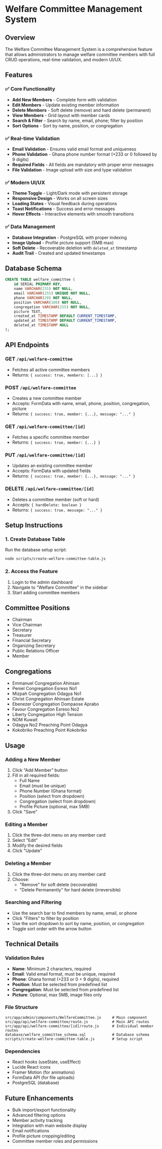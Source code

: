 # Welfare Committee Management System

## Overview

The Welfare Committee Management System is a comprehensive feature that allows administrators to manage welfare committee members with full CRUD operations, real-time validation, and modern UI/UX.

## Features

### ✅ **Core Functionality**

- **Add New Members** - Complete form with validation
- **Edit Members** - Update existing member information
- **Delete Members** - Soft delete (remove) and hard delete (permanent)
- **View Members** - Grid layout with member cards
- **Search & Filter** - Search by name, email, phone; filter by position
- **Sort Options** - Sort by name, position, or congregation

### ✅ **Real-time Validation**

- **Email Validation** - Ensures valid email format and uniqueness
- **Phone Validation** - Ghana phone number format (+233 or 0 followed by 9 digits)
- **Required Fields** - All fields are mandatory with proper error messages
- **File Validation** - Image upload with size and type validation

### ✅ **Modern UI/UX**

- **Theme Toggle** - Light/Dark mode with persistent storage
- **Responsive Design** - Works on all screen sizes
- **Loading States** - Visual feedback during operations
- **Toast Notifications** - Success and error messages
- **Hover Effects** - Interactive elements with smooth transitions

### ✅ **Data Management**

- **Database Integration** - PostgreSQL with proper indexing
- **Image Upload** - Profile picture support (5MB max)
- **Soft Delete** - Recoverable deletion with `deleted_at` timestamp
- **Audit Trail** - Created and updated timestamps

## Database Schema

```sql
CREATE TABLE welfare_committee (
    id SERIAL PRIMARY KEY,
    name VARCHAR(255) NOT NULL,
    email VARCHAR(255) UNIQUE NOT NULL,
    phone VARCHAR(20) NOT NULL,
    position VARCHAR(100) NOT NULL,
    congregation VARCHAR(255) NOT NULL,
    picture TEXT,
    created_at TIMESTAMP DEFAULT CURRENT_TIMESTAMP,
    updated_at TIMESTAMP DEFAULT CURRENT_TIMESTAMP,
    deleted_at TIMESTAMP NULL
);
```

## API Endpoints

### GET `/api/welfare-committee`

- Fetches all active committee members
- Returns: `{ success: true, members: [...] }`

### POST `/api/welfare-committee`

- Creates a new committee member
- Accepts: FormData with name, email, phone, position, congregation, picture
- Returns: `{ success: true, member: {...}, message: "..." }`

### GET `/api/welfare-committee/[id]`

- Fetches a specific committee member
- Returns: `{ success: true, member: {...} }`

### PUT `/api/welfare-committee/[id]`

- Updates an existing committee member
- Accepts: FormData with updated fields
- Returns: `{ success: true, member: {...}, message: "..." }`

### DELETE `/api/welfare-committee/[id]`

- Deletes a committee member (soft or hard)
- Accepts: `{ hardDelete: boolean }`
- Returns: `{ success: true, message: "..." }`

## Setup Instructions

### 1. Create Database Table

Run the database setup script:

```bash
node scripts/create-welfare-committee-table.js
```

### 2. Access the Feature

1. Login to the admin dashboard
2. Navigate to "Welfare Committee" in the sidebar
3. Start adding committee members

## Committee Positions

- Chairman
- Vice Chairman
- Secretary
- Treasurer
- Financial Secretary
- Organizing Secretary
- Public Relations Officer
- Member

## Congregations

- Emmanuel Congregation Ahinsan
- Peniel Congregation Esreso No1
- Mizpah Congregation Odagya No1
- Christ Congregation Ahinsan Estate
- Ebenezer Congregation Dompaose Aprabo
- Favour Congregation Esreso No2
- Liberty Congregation High Tension
- NOM Kuwait
- Odagya No2 Preaching Point Odagya
- Kokobriko Preaching Point Kokobriko

## Usage

### Adding a New Member

1. Click "Add Member" button
2. Fill in all required fields:
   - Full Name
   - Email (must be unique)
   - Phone Number (Ghana format)
   - Position (select from dropdown)
   - Congregation (select from dropdown)
   - Profile Picture (optional, max 5MB)
3. Click "Save"

### Editing a Member

1. Click the three-dot menu on any member card
2. Select "Edit"
3. Modify the desired fields
4. Click "Update"

### Deleting a Member

1. Click the three-dot menu on any member card
2. Choose:
   - "Remove" for soft delete (recoverable)
   - "Delete Permanently" for hard delete (irreversible)

### Searching and Filtering

- Use the search bar to find members by name, email, or phone
- Click "Filters" to filter by position
- Use the sort dropdown to sort by name, position, or congregation
- Toggle sort order with the arrow button

## Technical Details

### Validation Rules

- **Name**: Minimum 2 characters, required
- **Email**: Valid email format, must be unique, required
- **Phone**: Ghana format (+233 or 0 + 9 digits), required
- **Position**: Must be selected from predefined list
- **Congregation**: Must be selected from predefined list
- **Picture**: Optional, max 5MB, image files only

### File Structure

```
src/app/admin/components/WelfareCommittee.js     # Main component
src/app/api/welfare-committee/route.js           # Main API routes
src/app/api/welfare-committee/[id]/route.js      # Individual member routes
database/welfare_committee_schema.sql            # Database schema
scripts/create-welfare-committee-table.js        # Setup script
```

### Dependencies

- React hooks (useState, useEffect)
- Lucide React icons
- Framer Motion (for animations)
- FormData API (for file uploads)
- PostgreSQL (database)

## Future Enhancements

- Bulk import/export functionality
- Advanced filtering options
- Member activity tracking
- Integration with main website display
- Email notifications
- Profile picture cropping/editing
- Committee member roles and permissions






